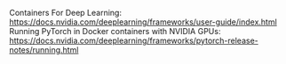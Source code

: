 Containers For Deep Learning: https://docs.nvidia.com/deeplearning/frameworks/user-guide/index.html
Running PyTorch in Docker containers with NVIDIA GPUs: https://docs.nvidia.com/deeplearning/frameworks/pytorch-release-notes/running.html
